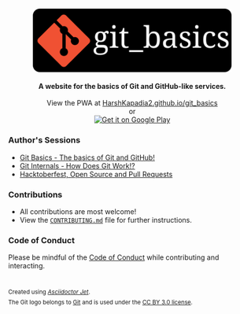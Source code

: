 <p align="center">
	<img src="./src/static/img/git_basics_logo.svg" alt="git_basics" width="80%" />
	<br />
	<br />
	<b>A website for the basics of Git and GitHub-like services.</b>
	<br />
	<br />
	View the PWA at <a href="https://harshkapadia2.github.io/git_basics">HarshKapadia2.github.io/git_basics</a>
	<br />
	or
	<br />
	<a href="https://play.google.com/store/apps/details?id=com.harsh_kapadia.git_basics">
		<img alt="Get it on Google Play" src="https://play.google.com/intl/en_us/badges/static/images/badges/en_badge_web_generic.png" width="20%" />
	</a>
</p>

### Author's Sessions

-   [Git Basics - The basics of Git and GitHub!](https://talks.harshkapadia.me/git_basics)
-   [Git Internals - How Does Git Work!?](https://talks.harshkapadia.me/git_internals)
-   [Hacktoberfest, Open Source and Pull Requests](https://talks.harshkapadia.me/otc_open_source_hacktoberfest_2020)

### Contributions

-   All contributions are most welcome!
-   View the [`CONTRIBUTING.md`](CONTRIBUTING.md) file for further instructions.

### Code of Conduct

Please be mindful of the [Code of Conduct](CODE_OF_CONDUCT.md) while contributing and interacting.

<br />

<sub>
	Created using <a href="https://harshkapadia2.github.io/asciidoctor-jet"><i>Asciidoctor Jet</i></a>.
	<br />
	The Git logo belongs to <a href="https://www.git-scm.com">Git</a> and is used under the <a href="https://creativecommons.org/licenses/by/3.0/deed.en">CC BY 3.0 license</a>.
</sub>
